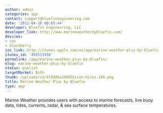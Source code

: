 ```yaml
---
author: admin
categories: app
contact: support@bluefinengineering.com
date: '2012-04-18 00:05:44'
developer: Bluefin Engineering, LLC
developer_link: http://www.marineweatherbybluefin.com/
devices: 
- ios
- blackberry
ios_link: http://itunes.apple.com/us/app/marine-weather-plus-by-bluefin/id495511938?ls=1%26mt=8
itunes_id: '495511938'
permalink: /app/marine-weather-plus-by-bluefin/
slug: marine-weather-plus-by-bluefin
status: publish
targetMarket: Both
thumb: /uploads/v2/4f498ba100054icon-hires.100.png
title: Marine Weather Plus by Bluefin
type: app
---
```


Marine Weather provides users with access to marine forecasts, live buoy data, tides, currents, radar, &amp; sea surface temperatures. 
